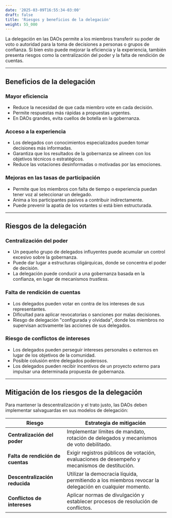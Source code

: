 ```yaml
---
date: '2025-03-09T16:55:34-03:00'
draft: false
title: 'Riesgos y beneficios de la delegación'
weight: 55_000
---
```


La delegación en las DAOs permite a los miembros transferir su poder de voto o autoridad para la toma de decisiones a personas o grupos de confianza. Si bien esto puede mejorar la eficiencia y la experiencia, también presenta riesgos como la centralización del poder y la falta de rendición de cuentas.

---

## **Beneficios de la delegación**

### **Mayor eficiencia**
- Reduce la necesidad de que cada miembro vote en cada decisión.
- Permite respuestas más rápidas a propuestas urgentes.
- En DAOs grandes, evita cuellos de botella en la gobernanza.

### **Acceso a la experiencia**
- Los delegados con conocimientos especializados pueden tomar decisiones más informadas.
- Garantiza que los resultados de la gobernanza se alineen con los objetivos técnicos o estratégicos.
- Reduce las votaciones desinformadas o motivadas por las emociones.

### **Mejoras en las tasas de participación**
- Permite que los miembros con falta de tiempo o experiencia puedan tener voz al seleccionar un delegado.
- Anima a los participantes pasivos a contribuir indirectamente. 
- Puede prevenir la apatía de los votantes si está bien estructurada.

---

## **Riesgos de la delegación**

### **Centralización del poder**
- Un pequeño grupo de delegados influyentes puede acumular un control excesivo sobre la gobernanza.
- Puede dar lugar a estructuras oligárquicas, donde se concentra el poder de decisión.
- La delegación puede conducir a una gobernanza basada en la confianza, en lugar de mecanismos *trustless*.

### **Falta de rendición de cuentas**
- Los delegados pueden votar en contra de los intereses de sus representantes.
- Dificultad para aplicar revocatorias o sanciones por malas decisiones.
- Riesgo de delegación "configurada y olvidada", donde los miembros no supervisan activamente las acciones de sus delegados.

### **Riesgo de conflictos de intereses**
- Los delegados pueden perseguir intereses personales o externos en lugar de los objetivos de la comunidad.
- Posible colusión entre delegados poderosos.
- Los delegados pueden recibir incentivos de un proyecto externo para impulsar una determinada propuesta de gobernanza.

---

## **Mitigación de los riesgos de la delegación**

Para mantener la descentralización y el trato justo, las DAOs deben implementar salvaguardas en sus modelos de delegación:

| **Riesgo** | **Estrategia de mitigación** |
|---------|----------------------|
| **Centralización del poder** | Implementar límites de mandato, rotación de delegados y mecanismos de voto debilitado. |
| **Falta de rendición de cuentas** | Exigir registros públicos de votación, evaluaciones de desempeño y mecanismos de destitución. |
| **Descentralización reducida** | Utilizar la democracia líquida, permitiendo a los miembros revocar la delegación en cualquier momento. |
| **Conflictos de intereses** | Aplicar normas de divulgación y establecer procesos de resolución de conflictos. |